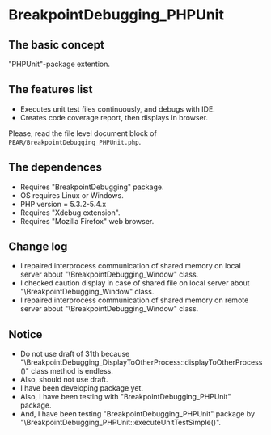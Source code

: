 BreakpointDebugging_PHPUnit
========================================

The basic concept
-----------------

"PHPUnit"-package extention.

The features list
-----------------

* Executes unit test files continuously, and debugs with IDE.
* Creates code coverage report, then displays in browser.

Please, read the file level document block of `PEAR/BreakpointDebugging_PHPUnit.php`.

The dependences
---------------

* Requires "BreakpointDebugging" package.
* OS requires Linux or Windows.
* PHP version = 5.3.2-5.4.x
* Requires "Xdebug extension".
* Requires "Mozilla Firefox" web browser.

Change log
----------

* I repaired interprocess communication of shared memory on local server about "\BreakpointDebugging_Window" class.
* I checked caution display in case of shared file on local server about "\BreakpointDebugging_Window" class.
* I repaired interprocess communication of shared memory on remote server about "\BreakpointDebugging_Window" class.

Notice
------

* Do not use draft of 31th because "\BreakpointDebugging_DisplayToOtherProcess::displayToOtherProcess()" class method is endless.
* Also, should not use draft.
* I have been developing package yet.
* Also, I have been testing with "BreakpointDebugging_PHPUnit" package.
* And, I have been testing "BreakpointDebugging_PHPUnit" package by "\BreakpointDebugging_PHPUnit::executeUnitTestSimple()".
